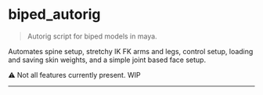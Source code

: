 # biped_autorig
 > Autorig script for biped models in maya.

Automates spine setup, stretchy IK FK arms and legs, control setup, loading and saving skin weights, and a simple joint based face setup.

⚠️ Not all features currently present. WIP

---
